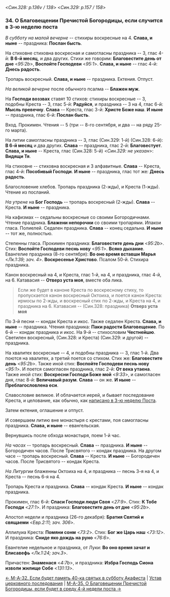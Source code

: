 
<*Син.328: p.136v / 138*>
<*Син.329: p.157 / 158*>

### 34. О Благовещении Пречистой Богородицы, если случится в 3-ю неделю поста

*В субботу на малой вечерне* -- стихиры воскресные на 4. 
**Слава, и ныне** -- праздника: **Послан бысть**.

На стиховне стиховна воскресная и самогласны праздника -- 3, 
глас 4-й: **В 6-й месяц**, и два других. 
Стихи же говорим: **Благовестите день от дне** <*95:2b*>, 
**Воспойте Господеви** <*95:1*>.
**Слава, и ныне** -- глас 4-й: **Днесь радость**. 

Тропарь воскресный. **Слава, и ныне** -- праздника. 
Ектения. Отпуст. 

*На великой вечерне* после обычного псалма -- **Блажен муж**.

На **Господи воззвах** ставят 10 стихов: стихиры воскресные -- 3,
подобны Креста -- 3, глас 5-й: **Радуйся**, и праздника -- 3 на 4, 
глас 6-й: **Мысль превечну**.
**Слава** -- Креста, глас 3-й: **Христе Боже наш**.
**И ныне** -- праздника, глас 6-й: **Послан бысть**.

Вход. Прокимен. Чтения -- 5 (три -- 8-го сентября, и два -- на ряду 25-го марта). 

На литии самогласны праздника -- 3, глас (Син.329: 1-й) (Син.328: 6-й): 
**В 6-й месяц** и два других. 
**Слава** -- праздника, глас 2-й: **Благовестует**. 
**Слава, и ныне** -- Креста, глас (Син.328: 5-й) <*Син.329: не указан*>: 
**Видящи Тя**.

На стиховне -- стиховна воскресная и 3 алфавитные.
**Слава** -- Креста, глас 4-й: **Пособивый Господи**.
**И ныне** -- праздника, глас тот же: **Днесь радость**. 

Благословение хлебов. Тропарь праздника (2-жды), и Креста (1-жды).
Чтение из посланий.

*На утрене* на **Бог Господь** -- тропарь воскресный (2-жды).
**Слава** -- Креста. **И ныне** -- праздника.

На кафизмах -- седальны воскресные со своими Богородичнами.
Чтение праздника.
**Блажени непорочни** со своими тропарями. Ипакои гласа. 
Полиелей. Седален праздника. **Слава** -- конец седальна. 
**И ныне** -- тот же, полностью.

Степенны гласа. Прокимен праздника: **Благовестите день дни** <*95:2b*>.
Стих: **Воспойте Господеви песнь нову** <*95:1*>.
**Всяко дыхание**. Евангелие праздника (8-го сентября): **Во оно время вставши Марья** <*Лк.1:39; зач. 4*>.
**Воскресенье Христово**. Псалом 50-й. Стихира праздника.

Канон воскресный на 4, и Креста, глас 1-й, на 4, и праздника, глас 4-й, на 6.
Катавасия -- **Отверз уста моя**, вместе оба лика. 

> Если же будет в каноне Креста по воскресному стиху, то пропускается канон 
> воскресный Октоиха, и поется канон Креста: ирмосы по 2-жды, и воскресный 
> стих по 2-жды, и Креста на 4, и праздника на 6. 
> Катавасия -- (Син.328: праздника) **Отверз уста моя**

По 3-й песни -- кондак Креста и икос. Также седален Креста. 
**Слава, и ныне** -- праздника. Чтения праздника: **Паки радости Благовещение**. 
По 6-й -- кондак праздника и икос.
На 9-й -- стихословим **Честнейшю**.
Светилен воскресный, (Син.328: и Креста) (Син.329: и другой) -- праздника.

На хвалитех воскресные -- 4, и подобны праздника -- 3, глас 1-й. Два поются 
на хвалитех, а третий поется со стихом. Стих же: **Благовестите день** <*95:2b*>.
Также иной стих:  **Воспойте Господеви песнь нову** <*95:1*>. 
И поется самогласен праздника, глас 2-й: **От века утаена**. 
Также иной стих: **Воскресни Господи Боже мой** <*9:33*>, и самогласен дня, 
глас 8-й: **Величавый разум**.
**Слава** -- он же.
**И ныне** -- **Преблагословлена еси**.

Славословие великое. И облачается иерей, и бывает последование Креста, 
и целование, как обычно, как [написано в 3-ю неделю Поста](../../../13_moving_cycle/A_12_SAB_sunday3.md).

Затем ектения, оглашение и отпуст.

И совершаем литию вне монастыря с крестами, поя самогласны праздника. 
**Слава, и ныне** -- евангельская. 

Вернувшись после обхода монастыря, поем 1-й час. 

*На часах* -- тропарь воскресный. **Слава** -- праздника. **И ныне** -- Богородичен часов.
После Трисвятого -- кондак праздника. 
На другом часе -- тропарь воскресный. **Слава** -- Креста.  **И ныне** -- Богородичен часов.
После Трисвятого -- кондак Креста.

*На Литургии* блаженны Октоиха на 4, и праздника -- песнь 3-я на 4,
и Креста -- песнь 6-я на 4.

Тропарь Креста и праздника. **Слава** -- кондак Креста.
**И ныне** -- кондак праздника.

Прокимен, глас 6-й: **Спаси Господи люди Своя** <*27:9*>.
Стих: **К Тобе Господи** <*27:1*>.
И праздника: **Благовестите день от дне** <*95:2b*>.

Апостол недели и праздника (26-го декабря): **Братия Святий и свящаеми** <*Евр.2:11; зач. 306*>.

Аллилуиа Креста: **Помяни сонм** <*73:2*>.
Стих: **Бог же Царь наш** <*73:12*>.
И праздника: **Сниде яко дождь на руно** <*76:6*>.

Евангелие недельное и праздника, от Луки: **Во оно время зачат и Елисавефь** <*Лк.1:24; зач.3*>.

Причастен: **Знаменася** <*4:7b*>, 
и праздника: **Избра Господь Сиона изволи жилище Собе** <*131:13*>.

[← М-A-32. Если будет память 40-ка святых в субботу Акафиста](m_a_032.md)
| [Устав церковного последования](README.md)
| [М-A-35. О Благовещении Пречистой Богородицы, если будет в среду 4-й недели поста →](m_a_035.md)
